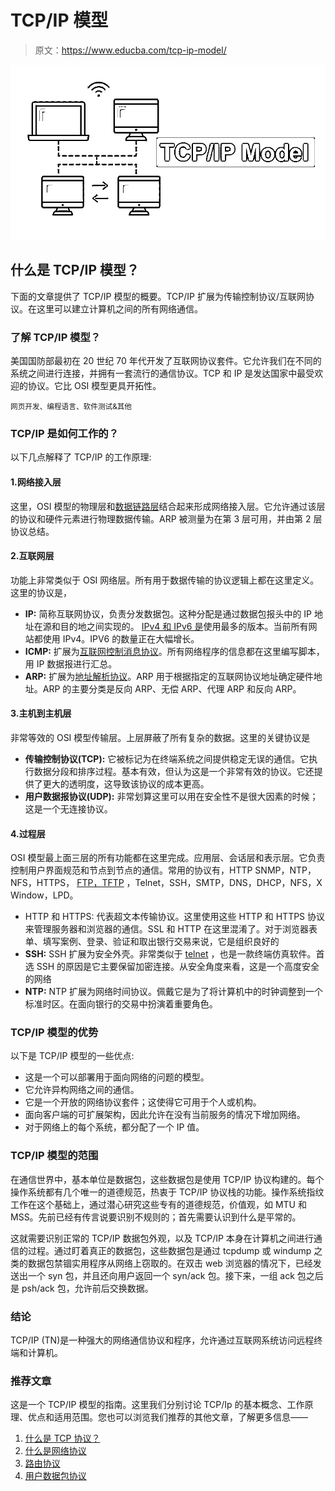 # TCP/IP 模型

> 原文：<https://www.educba.com/tcp-ip-model/>

![TCPIP-Model](img/c28e5071d7514010bce70f1a6d538974.png)



## 什么是 TCP/IP 模型？

下面的文章提供了 TCP/IP 模型的概要。TCP/IP 扩展为传输控制协议/互联网协议。在这里可以建立计算机之间的所有网络通信。

### 了解 TCP/IP 模型？

美国国防部最初在 20 世纪 70 年代开发了互联网协议套件。它允许我们在不同的系统之间进行连接，并拥有一套流行的通信协议。TCP 和 IP 是发达国家中最受欢迎的协议。它比 OSI 模型更具开拓性。

<small>网页开发、编程语言、软件测试&其他</small>

### TCP/IP 是如何工作的？

以下几点解释了 TCP/IP 的工作原理:

#### 1.网络接入层

这里，OSI 模型的物理层和[数据链路层](https://www.educba.com/data-link-layer/)结合起来形成网络接入层。它允许通过该层的协议和硬件元素进行物理数据传输。ARP 被测量为在第 3 层可用，并由第 2 层协议总结。

#### 2.互联网层

功能上非常类似于 OSI 网络层。所有用于数据传输的协议逻辑上都在这里定义。这里的协议是，

*   **IP:** 简称互联网协议，负责分发数据包。这种分配是通过数据包报头中的 IP 地址在源和目的地之间实现的。 [IPv4 和 IPv6 是](https://www.educba.com/ipv4-vs-ipv6/)使用最多的版本。当前所有网站都使用 IPv4。IPV6 的数量正在大幅增长。
*   **ICMP:** 扩展为[互联网控制消息协议](https://www.educba.com/internet-control-message-protocol/)。所有网络程序的信息都在这里编写脚本，用 IP 数据报进行汇总。
*   **ARP:** 扩展为[地址解析协议](https://www.educba.com/address-resolution-protocol/)。ARP 用于根据指定的互联网协议地址确定硬件地址。ARP 的主要分类是反向 ARP、无偿 ARP、代理 ARP 和反向 ARP。

#### 3.主机到主机层

非常等效的 OSI 模型传输层。上层屏蔽了所有复杂的数据。这里的关键协议是

*   **传输控制协议(TCP):** 它被标记为在终端系统之间提供稳定无误的通信。它执行数据分段和排序过程。基本有效，但认为这是一个非常有效的协议。它还提供了更大的透明度，这导致该协议的成本更高。
*   **用户数据报协议(UDP):** 非常划算这里可以用在安全性不是很大因素的时候；这是一个无连接协议。

#### 4.过程层

OSI 模型最上面三层的所有功能都在这里完成。应用层、会话层和表示层。它负责控制用户界面规范和节点到节点的通信。常用的协议有，HTTP SNMP，NTP，NFS，HTTPS， [FTP，TFTP](https://www.educba.com/ftp-vs-tftp/) ，Telnet，SSH，SMTP，DNS，DHCP，NFS，X Window，LPD。

*   HTTP 和 HTTPS: 代表超文本传输协议。这里使用这些 HTTP 和 HTTPS 协议来管理服务器和浏览器的通信。SSL 和 HTTP 在这里混淆了。对于浏览器表单、填写案例、登录、验证和取出银行交易来说，它是组织良好的
*   **SSH:** SSH 扩展为安全外壳。非常类似于 [telnet](https://www.educba.com/what-is-telnet/) ，也是一款终端仿真软件。首选 SSH 的原因是它主要保留加密连接。从安全角度来看，这是一个高度安全的网络
*   **NTP:** NTP 扩展为网络时间协议。佩戴它是为了将计算机中的时钟调整到一个标准时区。在面向银行的交易中扮演着重要角色。

### TCP/IP 模型的优势

以下是 TCP/IP 模型的一些优点:

*   这是一个可以部署用于面向网络的问题的模型。
*   它允许异构网络之间的通信。
*   它是一个开放的网络协议套件；这使得它可用于个人或机构。
*   面向客户端的可扩展架构，因此允许在没有当前服务的情况下增加网络。
*   对于网络上的每个系统，都分配了一个 IP 值。

### TCP/IP 模型的范围

在通信世界中，基本单位是数据包，这些数据包是使用 TCP/IP 协议构建的。每个操作系统都有几个唯一的道德规范，热衷于 TCP/IP 协议栈的功能。操作系统指纹工作在这个基础上，通过潜心研究这些专有的道德规范，价值观，如 MTU 和 MSS。先前已经有传言说要识别不规则的；首先需要认识到什么是平常的。

这就需要识别正常的 TCP/IP 数据包外观，以及 TCP/IP 本身在计算机之间进行通信的过程。通过盯着真正的数据包，这些数据包是通过 tcpdump 或 windump 之类的数据包禁锢实用程序从网络上窃取的。在双击 web 浏览器的情况下，已经发送出一个 syn 包，并且还向用户返回一个 syn/ack 包。接下来，一组 ack 包之后是 psh/ack 包，允许前后交换数据。

### 结论

TCP/IP (TN)是一种强大的网络通信协议和程序，允许通过互联网系统访问远程终端和计算机。

### 推荐文章

这是一个 TCP/IP 模型的指南。这里我们分别讨论 TCP/Ip 的基本概念、工作原理、优点和适用范围。您也可以浏览我们推荐的其他文章，了解更多信息——

1.  [什么是 TCP 协议？](https://www.educba.com/what-is-tcp-protocol/)
2.  [什么是网络协议](https://www.educba.com/what-is-networking-protocols/)
3.  [路由协议](https://www.educba.com/routing-protocol/)
4.  [用户数据包协议](https://www.educba.com/user-datagram-protocol/)





